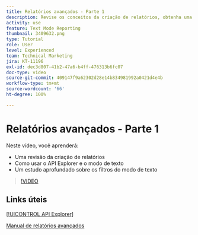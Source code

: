 ```yaml
---
title: Relatórios avançados - Parte 1
description: Revise os conceitos da criação de relatórios, obtenha uma introdução ao [!UICONTROL API Explorer] e o modo de texto e veja um estudo aprofundado sobre os filtros do modo de texto.
activity: use
feature: Text Mode Reporting
thumbnail: 3409632.png
type: Tutorial
role: User
level: Experienced
team: Technical Marketing
jira: KT-11196
exl-id: dec3d807-41b2-47a6-b4ff-476313b6fc07
doc-type: video
source-git-commit: 409147f9a62302d28e14b834981992a0421d4e4b
workflow-type: tm+mt
source-wordcount: '66'
ht-degree: 100%

---
```


# Relatórios avançados - Parte 1

Neste vídeo, você aprenderá:

* Uma revisão da criação de relatórios
* Como usar o API Explorer e o modo de texto
* Um estudo aprofundado sobre os filtros do modo de texto

>[!VIDEO](https://video.tv.adobe.com/v/3409632/?quality=12&learn=on)

## Links úteis

[[!UICONTROL API Explorer]](https://developer.adobe.com/workfront/api-explorer/)

[Manual de relatórios avançados](/help/assets/advanced-reporting-manual.pdf)
